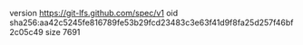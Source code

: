 version https://git-lfs.github.com/spec/v1
oid sha256:aa42c5245fe816789fe53b29fcd23483c3e63f41d9f8fa25d257f46bf2c05c49
size 7691
